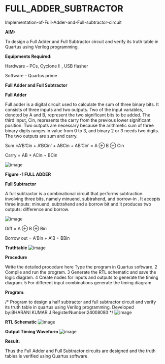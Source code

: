 # FULL_ADDER_SUBTRACTOR

Implementation-of-Full-Adder-and-Full-subtractor-circuit

**AIM:**

To design a Full Adder and Full Subtractor circuit and verify its truth table in Quartus using Verilog programming.

**Equipments Required:**

Hardware – PCs, Cyclone II , USB flasher

Software – Quartus prime

**Full Adder and Full Subtractor**

**Full Adder**

Full adder is a digital circuit used to calculate the sum of three binary bits. It consists of three inputs and two outputs. Two of the input variables, denoted by A and B, represent the two significant bits to be added. The third input, Cin, represents the carry from the previous lower significant position. Two outputs are necessary because the arithmetic sum of three binary digits ranges in value from 0 to 3, and binary 2 or 3 needs two digits. The two outputs are sum and carry.

Sum =A’B’Cin + A’BCin’ + ABCin + AB’Cin’ = A ⊕ B ⊕ Cin 

Carry = AB + ACin + BCin

![image](https://github.com/naavaneetha/FULL_ADDER_SUBTRACTOR/assets/154305477/0f30ba51-5ffb-4198-845f-18e054f675e7)

**Figure -1 FULL ADDER**

**Full Subtractor**

A full subtractor is a combinational circuit that performs subtraction involving three bits, namely minuend, subtrahend, and borrow-in . It accepts three inputs: minuend, subtrahend and a borrow bit and it produces two outputs: difference and borrow.

![image](https://github.com/naavaneetha/FULL_ADDER_SUBTRACTOR/assets/154305477/02b24f51-ab51-4304-9ad6-7b81ffc1ead5)

Diff = A ⊕ B ⊕ Bin 

Borrow out = A'Bin + A'B + BBin

**Truthtable**
![image](https://github.com/user-attachments/assets/95a4a1b0-97e1-40f3-bb4e-c3d38e7107cf)


**Procedure**

Write the detailed procedure here
Type the program in Quartus software. 2
Compile and run the program. 3 Generate the RTL schematic and save the logic
diagram. 4 Create nodes for inputs and outputs to generate the timing diagram. 5 For
different input combinations generate the timing diagram.

**Program:**

/* Program to design a half subtractor and full subtractor circuit and verify its truth table in quartus using Verilog programming. Developed by:BHARANI KUMAR J RegisterNumber:24008080
*/
![image](https://github.com/user-attachments/assets/9796677d-09bd-4989-b2b9-1a4d41f63595)


**RTL Schematic**
![image](https://github.com/user-attachments/assets/e4073fbc-7642-446f-b6b0-297a9b3d94a4)


**Output Timing Waveform**
![image](https://github.com/user-attachments/assets/205b7dd4-377b-4470-814c-4eedc232343a)


**Result:**

Thus the Full Adder and Full Subtractor circuits are designed and the truth tables is verified using Quartus software.



